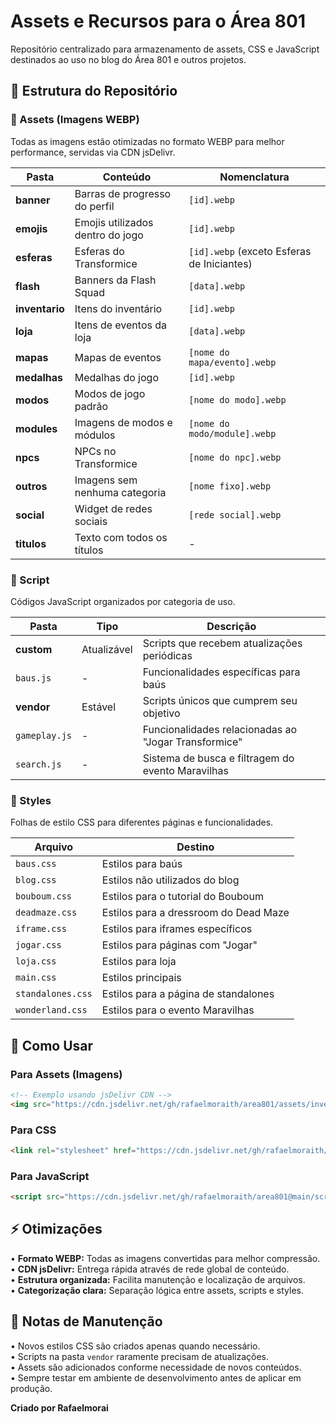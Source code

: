 # Assets e Recursos para o Área 801

Repositório centralizado para armazenamento de assets, CSS e JavaScript destinados ao uso no blog do Área 801 e outros projetos.

## 📁 Estrutura do Repositório

### 📂 Assets (Imagens WEBP)
Todas as imagens estão otimizadas no formato WEBP para melhor performance, servidas via CDN jsDelivr.

| Pasta | Conteúdo | Nomenclatura |
|-------|----------|-------------|
| **banner** | Barras de progresso do perfil | `[id].webp` |
| **emojis** | Emojis utilizados dentro do jogo | `[id].webp` |
| **esferas** | Esferas do Transformice | `[id].webp` (exceto Esferas de Iniciantes) |
| **flash** | Banners da Flash Squad | `[data].webp` |
| **inventario** | Itens do inventário | `[id].webp` |
| **loja** | Itens de eventos da loja | `[data].webp` |
| **mapas** | Mapas de eventos | `[nome do mapa/evento].webp` |
| **medalhas** | Medalhas do jogo | `[id].webp` |
| **modos** | Modos de jogo padrão | `[nome do modo].webp` |
| **modules** | Imagens de modos e módulos | `[nome do modo/module].webp` |
| **npcs** | NPCs no Transformice | `[nome do npc].webp` |
| **outros** | Imagens sem nenhuma categoria | `[nome fixo].webp` |
| **social** | Widget de redes sociais | `[rede social].webp` |
| **titulos** | Texto com todos os títulos | - |

### 📂 Script
Códigos JavaScript organizados por categoria de uso.

| Pasta | Tipo | Descrição |
|-------|------|-----------|
| **custom** | Atualizável | Scripts que recebem atualizações periódicas |
| `baus.js` | - | Funcionalidades específicas para baús |
| **vendor** | Estável | Scripts únicos que cumprem seu objetivo |
| `gameplay.js` | - | Funcionalidades relacionadas ao "Jogar Transformice" |
| `search.js` | - | Sistema de busca e filtragem do evento Maravilhas |

### 📂 Styles
Folhas de estilo CSS para diferentes páginas e funcionalidades.

| Arquivo | Destino |
|---------|---------|
| `baus.css` | Estilos para baús |
| `blog.css` | Estilos não utilizados do blog |
| `bouboum.css` | Estilos para o tutorial do Bouboum |
| `deadmaze.css` | Estilos para a dressroom do Dead Maze |
| `iframe.css` | Estilos para iframes específicos |
| `jogar.css` | Estilos para páginas com "Jogar" |
| `loja.css` | Estilos para loja |
| `main.css` | Estilos principais |
| `standalones.css` | Estilos para a página de standalones |
| `wonderland.css` | Estilos para o evento Maravilhas |

## 🚀 Como Usar

### Para Assets (Imagens)
```html
<!-- Exemplo usando jsDelivr CDN -->
<img src="https://cdn.jsdelivr.net/gh/rafaelmoraith/area801/assets/inventario/123.webp" />
```

### Para CSS
```html
<link rel="stylesheet" href="https://cdn.jsdelivr.net/gh/rafaelmoraith/area801@main/styles/main.css" />
```

### Para JavaScript
```html
<script src="https://cdn.jsdelivr.net/gh/rafaelmoraith/area801@main/script/vendor/search.js"></script>
```

## ⚡ Otimizações

• **Formato WEBP:** Todas as imagens convertidas para melhor compressão.\
• **CDN jsDelivr:** Entrega rápida através de rede global de conteúdo.\
• **Estrutura organizada:** Facilita manutenção e localização de arquivos.\
• **Categorização clara:** Separação lógica entre assets, scripts e styles.

## 📝 Notas de Manutenção

• Novos estilos CSS são criados apenas quando necessário.\
• Scripts na pasta `vendor` raramente precisam de atualizações.\
• Assets são adicionados conforme necessidade de novos conteúdos.\
• Sempre testar em ambiente de desenvolvimento antes de aplicar em produção.

**Criado por Rafaelmorai**
